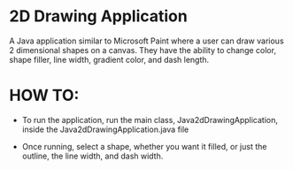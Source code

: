 # 2D Drawing Application

A Java application similar to Microsoft Paint where a user can draw various 2 dimensional shapes on a canvas.  They have the ability to change color, shape filler, line width, gradient color, and dash length.  

# HOW TO:

* To run the application, run the main class, Java2dDrawingApplication, inside the Java2dDrawingApplication.java file

* Once running, select a shape, whether you want it filled, or just the outline, the line width, and dash width.
